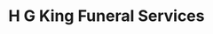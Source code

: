 ---
title: "H G King Funeral Services"
url: /lancing/h-g-king-funeral-services/
shop: funeral directors
---